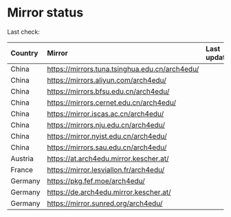 <script src="./time.js"></script>
# Mirror status
Last check: <script type="text/javascript">localize(1719908686.5219572);</script>

|Country|Mirror|Last update|
|:------|:-----|:----------|
|China|https://mirrors.tuna.tsinghua.edu.cn/arch4edu/|<script type="text/javascript">localize(1719858935);</script>|
|China|https://mirrors.aliyun.com/arch4edu/|<script type="text/javascript">localize(1719858935);</script>|
|China|https://mirrors.bfsu.edu.cn/arch4edu/|<script type="text/javascript">localize(1719858935);</script>|
|China|https://mirrors.cernet.edu.cn/arch4edu/|<script type="text/javascript">localize(1719858935);</script>|
|China|https://mirror.iscas.ac.cn/arch4edu/|<script type="text/javascript">localize(1719858935);</script>|
|China|https://mirrors.nju.edu.cn/arch4edu/|<script type="text/javascript">localize(1719858935);</script>|
|China|https://mirror.nyist.edu.cn/arch4edu/|<script type="text/javascript">localize(1719858935);</script>|
|China|https://mirrors.sau.edu.cn/arch4edu/|<script type="text/javascript">localize(1719858935);</script>|
|Austria|https://at.arch4edu.mirror.kescher.at/|<script type="text/javascript">localize(1719858935);</script>|
|France|https://mirror.lesviallon.fr/arch4edu/|<script type="text/javascript">localize(1719858935);</script>|
|Germany|https://pkg.fef.moe/arch4edu/|<script type="text/javascript">localize(1719858935);</script>|
|Germany|https://de.arch4edu.mirror.kescher.at/|<script type="text/javascript">localize(1719858935);</script>|
|Germany|https://mirror.sunred.org/arch4edu/|<script type="text/javascript">localize(1719858935);</script>|

<script src="./tablefilter/tablefilter.js"></script>
<script src="./table.js"></script>